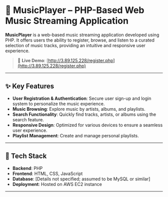 # 🎵 MusicPlayer – PHP-Based Web Music Streaming Application

**MusicPlayer** is a web-based music streaming application developed using PHP. It offers users the ability to register, browse, and listen to a curated selection of music tracks, providing an intuitive and responsive user experience.

> 🔗 **Live Demo**: [http://3.89.125.228/register.php](http://3.89.125.228/register.php)

---

## ✨ Key Features

- **User Registration & Authentication**: Secure user sign-up and login system to personalize the music experience.
- **Music Browsing**: Explore music by artists, albums, and playlists.
- **Search Functionality**: Quickly find tracks, artists, or albums using the search feature.
- **Responsive Design**: Optimized for various devices to ensure a seamless user experience.
- **Playlist Management**: Create and manage personal playlists.

---

## 🧰 Tech Stack

- **Backend**: PHP
- **Frontend**: HTML, CSS, JavaScript
- **Database**: [Details not specified; assumed to be MySQL or similar]
- **Deployment**: Hosted on AWS EC2 instance

---


